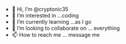 - 👋 Hi, I’m @cryptonic35
- 👀 I’m interested in ...coding
- 🌱 I’m currently learning ...as I go 
- 💞️ I’m looking to collaborate on ... everything 
- 📫 How to reach me ... message me

<!---
cryptonic35/cryptonic35 is a ✨ special ✨ repository because its `README.md` (this file) appears on your GitHub profile.
You can click the Preview link to take a look at your changes.
--->
